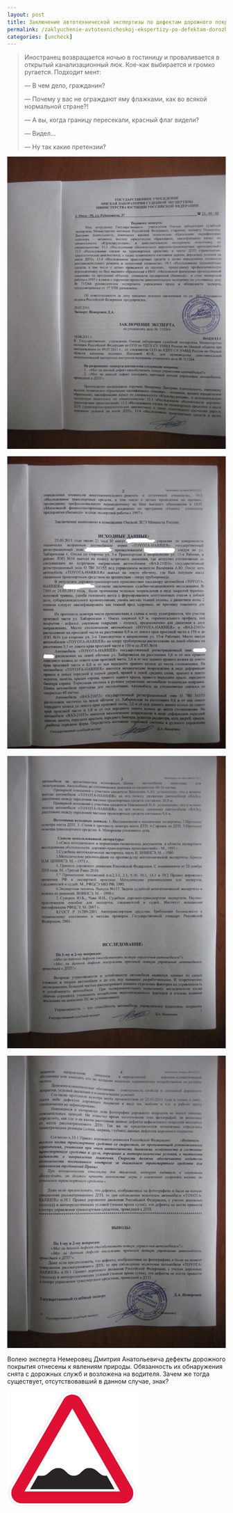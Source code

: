 ```yaml
---
layout: post
title: Заключение автотехнической экспертизы по дефектам дорожного покрытия
permalink: /zaklyuchenie-avtotexnicheskoj-ekspertizy-po-defektam-dorozhnogo-pokrytiya.html
categories: [uncheck]
---
```


<blockquote>
Иностранец возвращается ночью в гостиницу и проваливается в открытый канализационный люк. Кое-как выбирается и громко ругается. Подходит мент:

&#8212; В чем дело, гражданин?

&#8212; Почему у вас не ограждают яму флажками, как во всякой нормальной стране?!

&#8212; А вы, когда границу пересекали, красный флаг видели?

&#8212; Видел&#8230;

&#8212; Ну так какие претензии?
</blockquote>


![_config.yml](/images/uncheck/zaklyuchenie-avtotexnicheskoj-ekspertizy-po-defektam-dorozhnogo-pokrytiya-1.jpg)




![_config.yml](/images/uncheck/zaklyuchenie-avtotexnicheskoj-ekspertizy-po-defektam-dorozhnogo-pokrytiya-2.jpg)




![_config.yml](/images/uncheck/zaklyuchenie-avtotexnicheskoj-ekspertizy-po-defektam-dorozhnogo-pokrytiya-3.jpg)




![_config.yml](/images/uncheck/zaklyuchenie-avtotexnicheskoj-ekspertizy-po-defektam-dorozhnogo-pokrytiya-4.jpg)



Волею эксперта Немеровец Дмитрия Анатольевича дефекты дорожного покрытия отнесены к явлениям природы. Обязанность их обнаружения снята с дорожных служб и возложена на водителя. Зачем же тогда существует, отсутствовавший в данном случае, знак?



![_config.yml](/images/uncheck/zaklyuchenie-avtotexnicheskoj-ekspertizy-po-defektam-dorozhnogo-pokrytiya-5.jpg)


